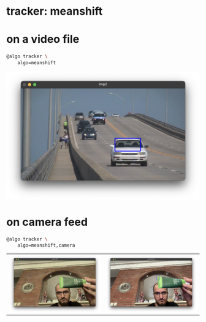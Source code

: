 # tracker: meanshift

# on a video file

```bash
@algo tracker \
	algo=meanshift
```

![image](https://github.com/kamangir/assets/blob/main/tracker/meanshift.png?raw=true)

# on camera feed

```bash
@algo tracker \
	algo=meanshift,camera
```

| | |
|-|-|
| ![image](https://github.com/kamangir/assets/blob/main/tracker/meanshift-roi.png?raw=true) | ![image](https://github.com/kamangir/assets/blob/main/tracker/meanshift-tracker.png?raw=true) |
